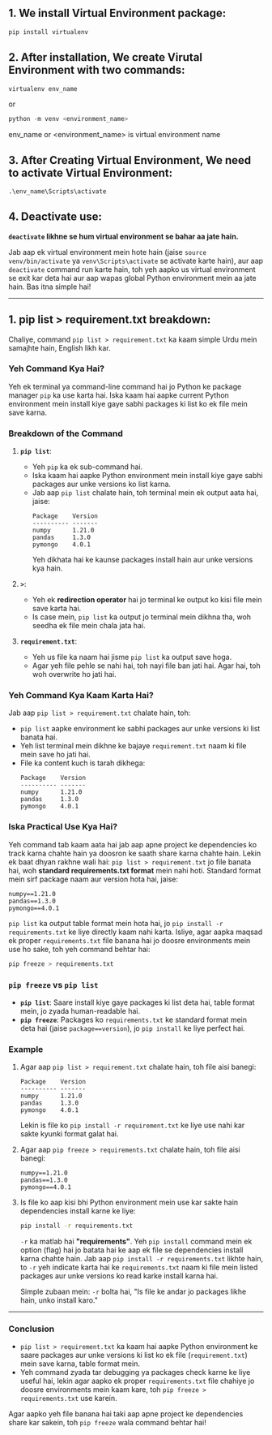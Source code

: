 ## **1. We install Virtual Environment package:**
```python
pip install virtualenv
```

## **2. After installation, We create Virutal Environment with two commands:**
```python
virtualenv env_name
```
or
```python
python -m venv <environment_name>
```
env_name or <environment_name> is virtual environment name

## **3. After Creating Virtual Environment, We need to __activate__ Virtual Environment:**
```python
.\env_name\Scripts\activate
```

## **4. Deactivate use:**

**`deactivate` likhne se hum virtual environment se bahar aa jate hain.** 

Jab aap ek virtual environment mein hote hain (jaise `source venv/bin/activate` ya `venv\Scripts\activate` se activate karte hain), aur aap `deactivate` command run karte hain, toh yeh aapko us virtual environment se exit kar deta hai aur aap wapas global Python environment mein aa jate hain. Bas itna simple hai!

-----------

## **1. pip list > requirement.txt breakdown:**
Chaliye, command `pip list > requirement.txt` ka kaam simple Urdu mein samajhte hain, English likh kar.

### **Yeh Command Kya Hai?**
Yeh ek terminal ya command-line command hai jo Python ke package manager `pip` ka use karta hai. Iska kaam hai aapke current Python environment mein install kiye gaye sabhi packages ki list ko ek file mein save karna.

### **Breakdown of the Command**
1. **`pip list`**:
   - Yeh `pip` ka ek sub-command hai.
   - Iska kaam hai aapke Python environment mein install kiye gaye sabhi packages aur unke versions ko list karna.
   - Jab aap `pip list` chalate hain, toh terminal mein ek output aata hai, jaise:
     ```
     Package    Version
     ---------- -------
     numpy      1.21.0
     pandas     1.3.0
     pymongo    4.0.1
     ```
     Yeh dikhata hai ke kaunse packages install hain aur unke versions kya hain.

2. **`>`**:
   - Yeh ek **redirection operator** hai jo terminal ke output ko kisi file mein save karta hai.
   - Is case mein, `pip list` ka output jo terminal mein dikhna tha, woh seedha ek file mein chala jata hai.

3. **`requirement.txt`**:
   - Yeh us file ka naam hai jisme `pip list` ka output save hoga.
   - Agar yeh file pehle se nahi hai, toh nayi file ban jati hai. Agar hai, toh woh overwrite ho jati hai.

### **Yeh Command Kya Kaam Karta Hai?**
Jab aap `pip list > requirement.txt` chalate hain, toh:
- `pip list` aapke environment ke sabhi packages aur unke versions ki list banata hai.
- Yeh list terminal mein dikhne ke bajaye `requirement.txt` naam ki file mein save ho jati hai.
- File ka content kuch is tarah dikhega:
  ```
  Package    Version
  ---------- -------
  numpy      1.21.0
  pandas     1.3.0
  pymongo    4.0.1
  ```

### **Iska Practical Use Kya Hai?**
Yeh command tab kaam aata hai jab aap apne project ke dependencies ko track karna chahte hain ya doosron ke saath share karna chahte hain. Lekin ek baat dhyan rakhne wali hai: `pip list > requirement.txt` jo file banata hai, woh **standard requirements.txt format** mein nahi hoti. Standard format mein sirf package naam aur version hota hai, jaise:
```
numpy==1.21.0
pandas==1.3.0
pymongo==4.0.1
```

`pip list` ka output table format mein hota hai, jo `pip install -r requirements.txt` ke liye directly kaam nahi karta. Isliye, agar aapka maqsad ek proper `requirements.txt` file banana hai jo doosre environments mein use ho sake, toh yeh command behtar hai:
```bash
pip freeze > requirements.txt
```

### **`pip freeze` vs `pip list`**
- **`pip list`**: Saare install kiye gaye packages ki list deta hai, table format mein, jo zyada human-readable hai.
- **`pip freeze`**: Packages ko `requirements.txt` ke standard format mein deta hai (jaise `package==version`), jo `pip install` ke liye perfect hai.

### **Example**
1. Agar aap `pip list > requirement.txt` chalate hain, toh file aisi banegi:
   ```
   Package    Version
   ---------- -------
   numpy      1.21.0
   pandas     1.3.0
   pymongo    4.0.1
   ```
   Lekin is file ko `pip install -r requirement.txt` ke liye use nahi kar sakte kyunki format galat hai.

2. Agar aap `pip freeze > requirements.txt` chalate hain, toh file aisi banegi:
   ```
   numpy==1.21.0
   pandas==1.3.0
   pymongo==4.0.1
   ```
3. Is file ko aap kisi bhi Python environment mein use kar sakte hain dependencies install karne ke liye:
   ```bash
   pip install -r requirements.txt
   ```
    `-r` ka matlab hai **"requirements"**. Yeh `pip install` command mein ek option (flag) hai jo batata hai ke aap ek file se dependencies install karna chahte hain. Jab aap `pip install -r requirements.txt` likhte hain, to `-r` yeh indicate karta hai ke `requirements.txt` naam ki file mein listed packages aur unke versions ko read karke install karna hai.

    Simple zubaan mein: `-r` bolta hai, "Is file ke andar jo packages likhe hain, unko install karo."

------

### **Conclusion**
- `pip list > requirement.txt` ka kaam hai aapke Python environment ke saare packages aur unke versions ki list ko ek file (`requirement.txt`) mein save karna, table format mein.
- Yeh command zyada tar debugging ya packages check karne ke liye useful hai, lekin agar aapko ek proper `requirements.txt` file chahiye jo doosre environments mein kaam kare, toh `pip freeze > requirements.txt` use karein.

Agar aapko yeh file banana hai taki aap apne project ke dependencies share kar sakein, toh `pip freeze` wala command behtar hai!